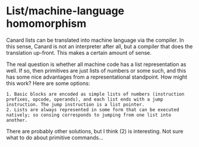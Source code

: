 # List/machine-language homomorphism

Canard lists can be translated into machine language via the compiler. In this sense, Canard is not an interpreter after all, but a compiler that does the translation up-front. This makes a
certain amount of sense.

The real question is whether all machine code has a list representation as well. If so, then primitives are just lists of numbers or some such, and this has some nice advantages from a
representational standpoint. How might this work? Here are some options:

    1. Basic blocks are encoded as simple lists of numbers (instruction prefixes, opcode, operands), and each list ends with a jump instruction. The jump instruction is a list pointer.
    2. Lists are always represented in some form that can be executed natively; so consing corresponds to jumping from one list into another.

There are probably other solutions, but I think (2) is interesting. Not sure what to do about primitive commands...